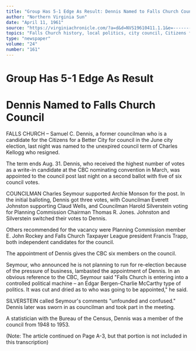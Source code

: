 ```yaml
---
title: "Group Has 5-1 Edge As Result: Dennis Named to Falls Church Council"
author: "Northern Virginia Sun"
date: "April 11, 1961"
source: "https://virginiachronicle.com/?a=d&d=NVS19610411.1.1&e=-------en-20--1--txt-txIN--------"
topics: "Falls Church history, local politics, city council, Citizens for a Better City, CBC, political appointments"
type: "newspaper"
volume: "24"
number: "161"
---
```


# Group Has 5-1 Edge As Result
# Dennis Named to Falls Church Council

FALLS CHURCH – Samuel C. Dennis, a former councilman who is a candidate for the Citizens for a Better City for council in the June city election, last night was named to the unexpired council term of Charles Kellogg who resigned.

The term ends Aug. 31. Dennis, who received the highest number of votes as a write-in candidate at the CBC nominating convention in March, was appointed to the council post last night on a second ballot with five of six council votes.

COUNCILMAN Charles Seymour supported Archie Monson for the post. In the initial balloting, Dennis got three votes, with Councilman Everett Johnston supporting Claud Wells, and Councilman Harold Silverstein voting for Planning Commission Chairman Thomas R. Jones. Johnston and Silverstein switched their votes to Dennis.

Others recommended for the vacancy were Planning Commission member E. John Rockey and Falls Church Taxpayer League president Francis Trapp, both independent candidates for the council.

The appointment of Dennis gives the CBC six members on the council.

Seymour, who announced he is not planning to run for re-election because of the pressure of business, lambasted the appointment of Dennis. In an obvious reference to the CBC, Seymour said "Falls Church is entering into a controlled political machine – an Edgar Bergen-Charlie McCarthy type of politics. It was cut and dried as to who was going to be appointed," he said.

SILVERSTEIN called Seymour's comments "unfounded and confused." Dennis later was sworn in as councilman and took part in the meeting.

A statistician with the Bureau of the Census, Dennis was a member of the council from 1948 to 1953.

(Note: The article continued on Page A-3, but that portion is not included in this transcription) 
